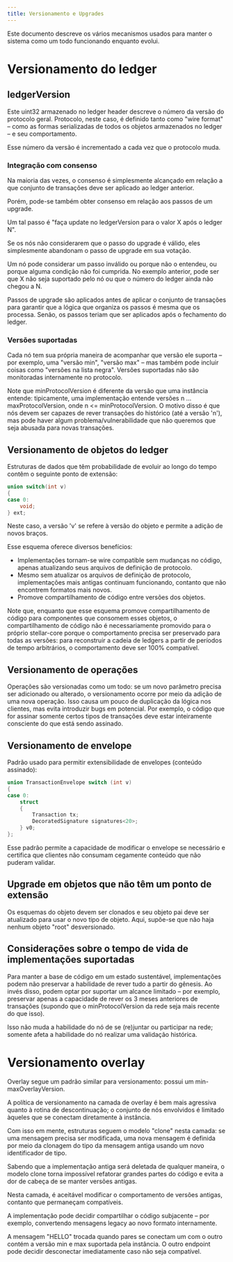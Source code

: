 ```yaml
---
title: Versionamento e Upgrades
---
```



Este documento descreve os vários mecanismos usados para manter o sistema como um todo funcionando enquanto evolui.

# Versionamento do ledger
## ledgerVersion
Este uint32 armazenado no ledger header descreve o número da versão do protocolo geral.
Protocolo, neste caso, é definido tanto como "wire format" – como as formas serializadas de todos os objetos armazenados no ledger – e seu comportamento.

Esse número da versão é incrementado a cada vez que o protocolo muda.

### Integração com consenso
Na maioria das vezes, o consenso é simplesmente alcançado em relação a que conjunto de transações deve ser aplicado ao ledger anterior.

Porém, pode-se também obter consenso em relação aos passos de um upgrade.

Um tal passo é "faça update no ledgerVersion para o valor X após o ledger N".

Se os nós não considerarem que o passo do upgrade é válido, eles simplesmente abandonam o passo de upgrade em sua votação.

Um nó pode considerar um passo inválido ou porque não o entendeu, ou porque alguma condição não foi cumprida. No exemplo anterior, pode ser que X não seja suportado pelo nó ou que o número do ledger ainda não chegou a N.

Passos de upgrade são aplicados antes de aplicar o conjunto de transações para garantir que a lógica que organiza os passos é mesma que os processa. Senão, os passos teriam que ser aplicados após o fechamento do ledger.

### Versões suportadas
Cada nó tem sua própria maneira de acompanhar que versão ele suporta – por exemplo, uma "versão min", "versão max" – mas também pode incluir coisas como "versões na lista negra". Versões suportadas não são monitoradas internamente no protocolo.

Note que minProtocolVersion é diferente da versão que uma instância entende:
tipicamente, uma implementação entende versões n … maxProtocolVersion, onde n <= minProtocolVersion.
O motivo disso é que nós devem ser capazes de rever transações do histórico (até a versão 'n'), mas pode haver algum problema/vulnerabilidade que não queremos que seja abusada para novas transações.

## Versionamento de objetos do ledger

Estruturas de dados que têm probabilidade de evoluir ao longo do tempo contêm o seguinte ponto de extensão:
```C++
union switch(int v)
{
case 0:
    void;
} ext;
```

Neste caso, a versão 'v' se refere à versão do objeto e permite a adição de novos braços.

Esse esquema oferece diversos benefícios:
* Implementações tornam-se wire compatible sem mudanças no código, apenas atualizando seus arquivos de definição de protocolo.
* Mesmo sem atualizar os arquivos de definição de protocolo, implementações mais antigas continuam funcionando, contanto que não encontrem formatos mais novos.
* Promove compartilhamento de código entre versões dos objetos.

Note que, enquanto que esse esquema promove compartilhamento de código para componentes que consomem esses objetos, o compartilhamento de código não é necessariamente promovido para o próprio stellar-core porque o comportamento precisa ser preservado para todas as versões: para reconstruir a cadeia de ledgers a partir de períodos de tempo arbitrários, o comportamento deve ser 100% compatível.

## Versionamento de operações

Operações são versionadas como um todo: se um novo parâmetro precisa ser adicionado ou alterado, o versionamento ocorre por meio da adição de uma nova operação.
Isso causa um pouco de duplicação da lógica nos clientes, mas evita introduzir bugs em potencial. Por exemplo, o código que for assinar somente certos tipos de transações deve estar inteiramente consciente do que está sendo assinado.

## Versionamento de envelope

Padrão usado para permitir extensibilidade de envelopes (conteúdo assinado):
```C++
union TransactionEnvelope switch (int v)
{
case 0:
    struct
    {
        Transaction tx;
        DecoratedSignature signatures<20>;
    } v0;
};
```

Esse padrão permite a capacidade de modificar o envelope se necessário e certifica que clientes não consumam cegamente conteúdo que não puderam validar.

## Upgrade em objetos que não têm um ponto de extensão

Os esquemas do objeto devem ser clonados e seu objeto pai deve ser atualizado para usar o novo tipo de objeto. Aqui, supõe-se que não haja nenhum objeto "root" desversionado.

## Considerações sobre o tempo de vida de implementações suportadas

Para manter a base de código em um estado sustentável, implementações podem não preservar a habilidade de rever tudo a partir do gênesis. Ao invés disso, podem optar por suportar um alcance limitado – por exemplo, preservar apenas a capacidade de rever os 3 meses anteriores de transações (supondo que o minProtocolVersion da rede seja mais recente do que isso).

Isso não muda a habilidade do nó de se (re)juntar ou participar na rede; somente afeta a habilidade do nó realizar uma validação histórica.

# Versionamento overlay

Overlay segue um padrão similar para versionamento: possui um min-maxOverlayVersion.

A política de versionamento na camada de overlay é bem mais agressiva quanto à rotina de descontinuação; o conjunto de nós envolvidos é limitado àqueles que se conectam diretamente à instância.

Com isso em mente, estruturas seguem o modelo "clone" nesta camada:
se uma mensagem precisa ser modificada, uma nova mensagem é definida por meio da clonagem do tipo da mensagem antiga usando um novo identificador de tipo.

Sabendo que a implementação antiga será deletada de qualquer maneira, o modelo clone torna impossível refatorar grandes partes do código e evita a dor de cabeça de se manter versões antigas.

Nesta camada, é aceitável modificar o comportamento de versões antigas, contanto que permaneçam compatíveis.

A implementação pode decidir compartilhar o código subjacente – por exemplo, convertendo mensagens legacy ao novo formato internamente.

A mensagem "HELLO" trocada quando pares se conectam um com o outro contém a versão min e max suportada pela instância. O outro endpoint pode decidir desconectar imediatamente caso não seja compatível.
